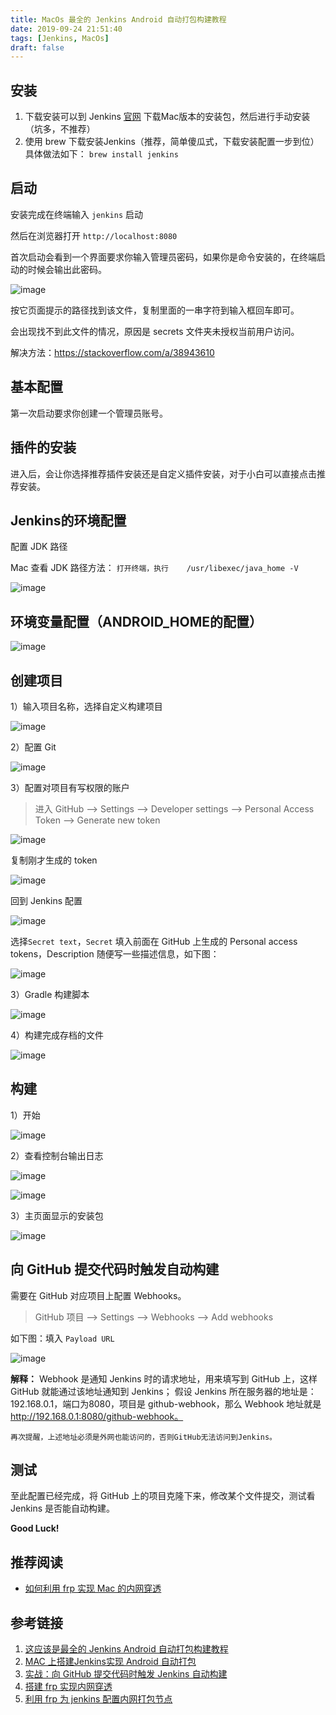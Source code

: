 ```yaml
---
title: MacOs 最全的 Jenkins Android 自动打包构建教程
date: 2019-09-24 21:51:40
tags: [Jenkins, MacOs]
draft: false
---
```


## 安装

1. 下载安装可以到 Jenkins [官网](https://jenkins.io/zh/) 下载Mac版本的安装包，然后进行手动安装（坑多，不推荐）
2. 使用 brew 下载安装Jenkins（推荐，简单傻瓜式，下载安装配置一步到位）具体做法如下：
``brew install jenkins``

## 启动

安装完成在终端输入 ``jenkins`` 启动

然后在浏览器打开 ``http://localhost:8080``

首次启动会看到一个界面要求你输入管理员密码，如果你是命令安装的，在终端启动的时候会输出此密码。

![image](/images/2019/09/07.png)

按它页面提示的路径找到该文件，复制里面的一串字符到输入框回车即可。

会出现找不到此文件的情况，原因是 secrets 文件夹未授权当前用户访问。

解决方法：https://stackoverflow.com/a/38943610

## 基本配置

第一次启动要求你创建一个管理员账号。

## 插件的安装

进入后，会让你选择推荐插件安装还是自定义插件安装，对于小白可以直接点击推荐安装。

## Jenkins的环境配置

配置 JDK 路径

Mac 查看 JDK 路径方法：
``打开终端，执行    /usr/libexec/java_home -V``

![image](/images/2019/09/08.png)


## 环境变量配置（ANDROID_HOME的配置）

![image](/images/2019/09/09.png)

## 创建项目

1）输入项目名称，选择自定义构建项目

![image](/images/2019/09/10.png)

2）配置 Git

![image](/images/2019/09/11.png)

3）配置对项目有写权限的账户

> 进入 GitHub --> Settings --> Developer settings --> Personal Access Token --> Generate new token

![image](/images/2019/09/12.png)

复制刚才生成的 token

![image](/images/2019/09/13.png)

回到 Jenkins 配置

![image](/images/2019/09/14.png)

选择``Secret text``，``Secret`` 填入前面在 GitHub 上生成的 Personal access tokens，Description 随便写一些描述信息，如下图：

![image](/images/2019/09/15.png)

3）Gradle 构建脚本

![image](/images/2019/09/16.png)

4）构建完成存档的文件

![image](/images/2019/09/17.png)

## 构建

1）开始

![image](/images/2019/09/18.png)

2）查看控制台输出日志

![image](/images/2019/09/19.png)

![image](/images/2019/09/20.png)

3）主页面显示的安装包

![image](/images/2019/09/21.png)

## 向 GitHub 提交代码时触发自动构建

需要在 GitHub 对应项目上配置 Webhooks。

> GitHub 项目 --> Settings --> Webhooks --> Add webhooks

如下图：填入 ``Payload URL``

![image](/images/2019/09/22.png)

**解释：** Webhook 是通知 Jenkins 时的请求地址，用来填写到 GitHub 上，这样 GitHub 就能通过该地址通知到 Jenkins；
假设 Jenkins 所在服务器的地址是：192.168.0.1，端口为8080，项目是 github-webhook，那么 Webhook 地址就是 http://192.168.0.1:8080/github-webhook。

``再次提醒，上述地址必须是外网也能访问的，否则GitHub无法访问到Jenkins。``

## 测试

至此配置已经完成，将 GitHub 上的项目克隆下来，修改某个文件提交，测试看 Jenkins 是否能自动构建。

**Good Luck!**

## 推荐阅读

* [如何利用 frp 实现 Mac 的内网穿透](https://gojun.me/2019/09/23/jenkins-frp/)

## 参考链接

1. [这应该是最全的 Jenkins Android 自动打包构建教程](https://juejin.im/post/5b6a542b5188251a9e171bf2)
2. [MAC 上搭建Jenkins实现 Android 自动打包](https://blog.csdn.net/ATangSir/article/details/71699403)
3. [实战：向 GitHub 提交代码时触发 Jenkins 自动构建](https://blog.csdn.net/boling_cavalry/article/details/78943061)
4. [搭建 frp 实现内网穿透](https://blog.csdn.net/zengd0/article/details/79522253)
5. [利用 frp 为 jenkins 配置内网打包节点](https://alphagao.com/2018/05/05/config-native-package-node-for-jenkins-server/)
